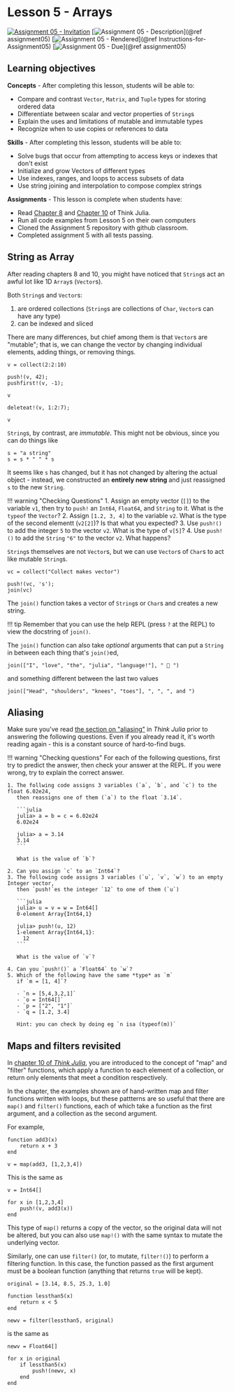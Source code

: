 # Lesson 5 - Arrays

[![Assignment 05 - Invitation](https://img.shields.io/badge/Assignment05-Repository-blue?style=for-the-badge&logo=open%20badges)](https://classroom.github.com/a/F3lWDTLh)
[![Assignment 05 - Description](https://img.shields.io/badge/05-Description-blue?style=for-the-badge&logo=open%20badges)](@ref assignment05)
[![Assignment 05 - Rendered](https://img.shields.io/badge/05-Script-blue?style=for-the-badge&logo=open%20badges)](@ref Instructions-for-Assignment05)
[![Assignment 05 - Due](https://img.shields.io/badge/Due-7%2F2%2F2020-orange?style=for-the-badge&logo=open%20badges)](@ref assignment05)

## Learning objectives

**Concepts** - After completing this lesson, students will be able to:

- Compare and contrast `Vector`, `Matrix`, and `Tuple` types for storing ordered data
- Differentiate between scalar and vector properties of `String`s
- Explain the uses and limitations of mutable and immutable types
- Recognize when to use copies or references to data

**Skills** - After completing this lesson, students will be able to:

- Solve bugs that occur from attempting to access keys or indexes that don't exist
- Initialize and grow Vectors of different types
- Use indexes, ranges, and loops to access subsets of data
- Use string joining and interpolation to compose complex strings

**Assignments** - This lesson is complete when students have:

- Read [Chapter 8](https://benlauwens.github.io/ThinkJulia.jl/latest/book.html#chap08)
  and [Chapter 10](https://benlauwens.github.io/ThinkJulia.jl/latest/book.html#chap10)
  of Think Julia.
- Run all code examples from Lesson 5 on their own computers
- Cloned the Assignment 5 repository with github classroom.
- Completed assignment 5 with all tests passing.

## String as Array

After reading chapters 8 and 10,
you might have noticed that `String`s act an awful lot like 1D `Array`s (`Vector`s).

Both `String`s and `Vector`s:

1. are ordered collections (`String`s are collections of `Char`, `Vector`s can have any type)
2. can be indexed and sliced

There are many differences, but chief among them is that `Vector`s are "mutable";
that is, we can change the vector by changing individual elements,
adding things, or removing things. 

```@repl
v = collect(2:2:10)

push!(v, 42);
pushfirst!(v, -1);

v

deleteat!(v, 1:2:7);

v
```

`String`s, by contrast, are *immutable*.
This might not be obvious,
since you can do things like

```@repl
s = "a string"
s = s * " " * s
```

It seems like `s` has changed,
but it has not changed by altering the actual object -
instead, we constructed an **entirely new string**
and just reassigned `s` to the new `String`.

!!! warning "Checking Questions"
    1. Assign an empty vector (`[]`) to the variable `v1`,
       then try to `push!` an `Int64`, `Float64`, and `String` to it.
       What is the `typeof` the `Vector`?
    2. Assign `[1.2, 3, 4]` to the variable `v2`.
       What is the type of the second elementt (`v2[2]`)?
       Is that what you expected?
    3. Use `push!()` to add the integer `5` to the vector `v2`.
       What is the type of `v[5]`?
    4. Use `push!()` to add the `String` `"6"` to the vector `v2`.
       What happens?


`String`s themselves are not `Vector`s,
but we can use `Vector`s of `Char`s
to act like mutable `String`s.

```@repl
vc = collect("Collect makes vector")

push!(vc, 's');
join(vc)
```

The `join()` function takes a vector of `String`s or `Char`s
and creates a new string.

!!! tip
    Remember that you can use the help REPL (press `?` at the REPL)
    to view the docstring of `join()`.

The `join()` function can also take *optional* arguments
that can put a `String` in between each thing that's `join()`ed,

```@repl
join(["I", "love", "the", "julia", "language!"], " 👏 ")
```

and something different between the last two values

```@repl
join(["Head", "shoulders", "knees", "toes"], ", ", ", and ")
```

## Aliasing

Make sure you've read [the section on "aliasing"](https://benlauwens.github.io/ThinkJulia.jl/latest/book.html#_aliasing)
in _Think Julia_
prior to answering the following questions.
Even if you already read it, it's worth reading again -
this is a constant source of hard-to-find bugs.

!!! warning "Checking questions"
    For each of the following questions,
    first try to predict the answer,
    then check your answer at the REPL.
    If you were wrong, try to explain the correct answer.

    1. The follwing code assigns 3 variables (`a`, `b`, and `c`) to the float 6.02e24,
       then reassigns one of them (`a`) to the float `3.14`.

       ```julia
       julia> a = b = c = 6.02e24
       6.02e24

       julia> a = 3.14
       3.14
       ```

       What is the value of `b`?

    2. Can you assign `c` to an `Int64`?
    3. The following code assigns 3 variables (`u`, `v`, `w`) to an empty Integer vector,
       then `push!`es the integer `12` to one of them (`u`)

       ```julia
       julia> u = v = w = Int64[]
       0-element Array{Int64,1}
      
       julia> push!(u, 12)
       1-element Array{Int64,1}:
         12
       ```

       What is the value of `v`?

    4. Can you `push!()` a `Float64` to `w`?
    5. Which of the following have the same *type* as `m`
       if `m = [1, 4]`?

       - `n = [5,4,3,2,1]`
       - `o = Int64[]`
       - `p = ["2", "1"]`
       - `q = [1.2, 3.4]

       Hint: you can check by doing eg `n isa (typeof(m))`

## Maps and filters revisited

In [chapter 10 of _Think Julia_](https://benlauwens.github.io/ThinkJulia.jl/latest/book.html#_map_filter_and_reduce),
you are introduced to the concept of "map" and "filter" functions,
which apply a function to each element of a collection,
or return only elements that meet a condition respectively.

In the chapter, the examples shown are of
hand-written map and filter functions written with loops,
but these pattterns are so useful that there are
`map()` and `filter()` functions,
each of which take a function as the first argument,
and a collection as the second argument.

For example,

```@example map
function add3(x)
    return x + 3
end

v = map(add3, [1,2,3,4])
```

This is the same as

```@example map
v = Int64[]

for x in [1,2,3,4]
    push!(v, add3(x))
end
```

This type of `map()` returns a copy of the vector,
so the original data will not be altered,
but you can also use `map!()` with the same syntax
to mutate the underlying vector.

Similarly, one can use `filter()` (or, to mutate, `filter!()`)
to perform a filtering function. 
In this case, the function passed as the first argument
must be a boolean function
(anything that returns `true` will be kept).

```@example filter
original = [3.14, 8.5, 25.3, 1.0]

function lessthan5(x)
    return x < 5
end

newv = filter(lessthan5, original)
```

is the same as

```@example filter
newv = Float64[]

for x in original
    if lessthan5(x)
        push!(newv, x)
    end
end
```